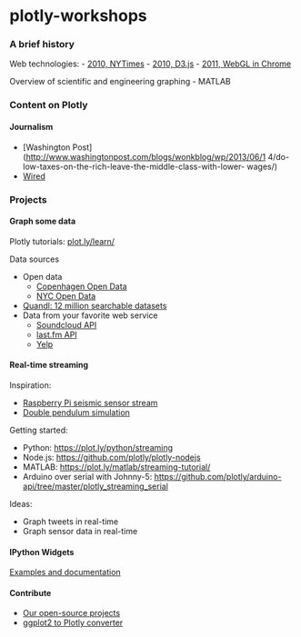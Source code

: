 # plotly-workshops
### A brief history
Web technologies:
    - [2010, NYTimes](http://www.nytimes.com/interactive/2009/03/01/business/20090301_WageGap.html)
    - [2010, D3.js](http://bl.ocks.org/mbostock/7452541)
    - [2011, WebGL in Chrome](http://www.marky.pl/vector-field/)

Overview of scientific and engineering graphing
    - MATLAB
        

### Content on Plotly
#### Journalism
- [Washington Post](http://www.washingtonpost.com/blogs/wonkblog/wp/2013/06/1 4/do-low-taxes-on-the-rich-leave-the-middle-class-with-lower- wages/)
- [Wired](wired.com/2014/07/contour-plots-with-python-and-plotly/)


### Projects

#### Graph some data
Plotly tutorials: [plot.ly/learn/](https://plot.ly/learn/)

Data sources
- Open data
  - [Copenhagen Open Data](http://data.kk.dk/)
  - [NYC Open Data](https://nycopendata.socrata.com/)
- [Quandl: 12 million searchable datasets](https://quandl.com)
- Data from your favorite web service
  - [Soundcloud API](https://developers.soundcloud.com/docs/api/reference#tracks)
  - [last.fm API](http://www.last.fm/api)
  - [Yelp](http://officialblog.yelp.com/2014/07/calling-all-developers-yelps-revamped-api-site-now-open-for-business.html)

#### Real-time streaming
Inspiration:
- [Raspberry Pi seismic sensor stream](https://twitter.com/cjunkk/status/467224619444084736/photo/1)
- [Double pendulum simulation](https://plot.ly/~streaming-demos/4)

Getting started:
- Python: https://plot.ly/python/streaming
- Node.js: https://github.com/plotly/plotly-nodejs
- MATLAB: https://plot.ly/matlab/streaming-tutorial/
- Arduino over serial with Johnny-5: https://github.com/plotly/arduino-api/tree/master/plotly_streaming_serial

Ideas:
- Graph tweets in real-time
- Graph sensor data in real-time

#### IPython Widgets
[Examples and documentation](http://moderndata.plot.ly/widgets-in-ipython-notebook-and-plotly/)

#### Contribute
- [Our open-source projects](https://github.com/plotly)
- [ggplot2 to Plotly converter](https://github.com/ropensci/plotly)
